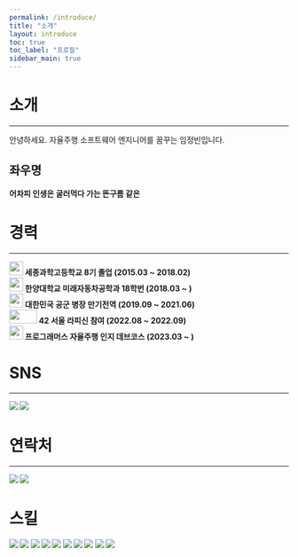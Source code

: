 ```yaml
---
permalink: /introduce/
title: "소개"
layout: introduce
toc: true
toc_label: "프로필"
sidebar_main: true
---
```

# 소개
---

안녕하세요. 자율주행 소프트웨어 엔지니어를 꿈꾸는 임정빈입니다.

## 좌우명
<b>어차피 인생은 굴러먹다 가는 뜬구름 같은<b>

# 경력
---
<img src="https://github.com/ihmmaru99/ihmmaru99/assets/109266664/d284c760-df41-4b58-ac5a-d30c908dbf0b" width="25px" height="25px">
세종과학고등학교 8기 졸업 (2015.03 ~ 2018.02)<br>
<img src="https://github.com/ihmmaru99/ihmmaru99/assets/109266664/7963b194-4583-4323-a431-70da592d682f" width="25px" height="25px">
한양대학교 미래자동차공학과 18학번 (2018.03 ~ )<br>
<img src="https://github.com/ihmmaru99/BOJ/assets/109266664/0003dfed-b57e-44e2-baa5-de9e4a0e1695" width="25px" height="25px">
대한민국 공군 병장 만기전역 (2019.09 ~ 2021.06)<br>
<img src="https://github.com/ihmmaru99/ihmmaru99/assets/109266664/081bfcf2-c7a5-4cf5-94d5-f14bd7dcf558" width="50px" height="25px">
42 서울 라피신 참여 (2022.08 ~ 2022.09)<br>
<img src="https://github.com/ihmmaru99/ihmmaru99/assets/109266664/8f16482b-dc76-4715-a882-5727d9e98157" width="25px" height="25px">
프로그래머스 자율주행 인지 데브코스 (2023.03 ~ )<br>

# SNS
---
<p>
  <a href="https://ihmmaru99.github.io/" target="_blank"><img src="https://img.shields.io/badge/BLOG-222222?style=flat-square&logo=githubpages&logoColor=white"/></a>
  <a href="https://instagram.com/ihmmaru99/" target="_blank"><img src="https://img.shields.io/badge/INSTA-E4405F?style=flat-square&logo=instagram&logoColor=white"/></a>
 </p>

# 연락처
---
<p>
  <a href="mailto:ihmmaru99@gmail.com" target="_blank"><img src="https://img.shields.io/badge/ihmmaru99@gmail.com-EA4335?style=flat-square&logo=Gmail&logoColor=white"/></a>
  <a href="https://www.linkedin.com/in/%EC%A0%95%EB%B9%88-%EC%9E%84-a3a588278/" target="_blank"><img src="https://img.shields.io/badge/LinkedIn-0A66C2?style=flat-square&logo=linkedin&logoColor=white"/></a>
</p>

# 스킬
<a target="_blank"><img src="https://img.shields.io/badge/ANACONDA-44A833?style=flat-square&logo=anaconda&logoColor=white"/></a>
<a target="_blank"><img src="https://img.shields.io/badge/C-A8B9CC?style=flat-square&logo=c&logoColor=white"/></a>
<a target="_blank"><img src="https://img.shields.io/badge/C++-00599C?style=flat-square&logo=cplusplus&logoColor=white"/></a>
<a target="_blank"><img src="https://img.shields.io/badge/DOCKER-2496ED?style=flat-square&logo=docker&logoColor=white"/></a>
<a target="_blank"><img src="https://img.shields.io/badge/GIT-F05032?style=flat-square&logo=git&logoColor=white"/></a>
<a target="_blank"><img src="https://img.shields.io/badge/GITHUB-181717?style=flat-square&logo=github&logoColor=white"/></a>
<a target="_blank"><img src="https://img.shields.io/badge/LINUX-FCC624?style=flat-square&logo=linux&logoColor=white"/></a>
<a target="_blank"><img src="https://img.shields.io/badge/ROS-22314E?style=flat-square&logo=ros&logoColor=white"/></a>
<a target="_blank"><img src="https://img.shields.io/badge/PYTHON-3776AB?style=flat-square&logo=python&logoColor=white"/></a>
<a target="_blank"><img src="https://img.shields.io/badge/PYTORCH-EE4C2C?style=flat-square&logo=pytorch&logoColor=white"/></a>

